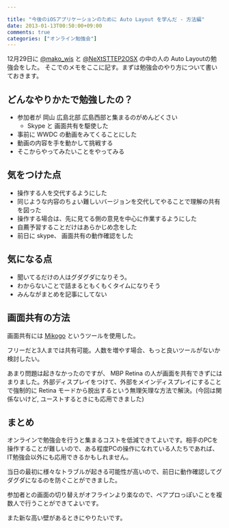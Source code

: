 ```yaml
---

title: "今後のiOSアプリケーションのために Auto Layout を学んだ - 方法編"
date: 2013-01-13T00:50:00+09:00
comments: true
categories: ["オンライン勉強会"]
---
```


12月29日に [@mako_wis](https://twitter.com/mako_wis) と [@NeXtSTTEP2OSX](https://twitter.com/NeXTSTEP2OSX) の中の人の Auto Layoutの勉強会をした。
そこでのメモをここに記す。まずは勉強会のやり方について書いておきます。

## どんなやりかたで勉強したの？

* 参加者が 岡山 広島北部 広島西部と集まるのがめんどくさい
  * Skype と 画面共有を駆使した
* 事前に WWDC の動画をみてくることにした
* 動画の内容を手を動かして挑戦する
* そこからやってみたいことをやってみる

## 気をつけた点

* 操作する人を交代するようにした
* 同じような内容のちょい難しいバージョンを交代してやることで理解の共有を図った
* 操作する場合は、先に見てる側の意見を中心に作業するようにした
* 自薦予習することだけはあらかじめ念をした
* 前日に skype、 画面共有の動作確認をした

## 気になる点

* 聞いてるだけの人はグダグダになりそう。
* わからないことで詰まるともくもくタイムになりそう
* みんながまとめを記事にしてない

## 画面共有の方法

画面共有には [Mikogo](http://www.mikogo.com/) というツールを使用した。

フリーだと3人までは共有可能。人数を増やす場合、もっと良いツールがないか検討したい。

あまり問題は起きなかったのですが、 MBP Retina の人が画面を共有できずにはまりました。外部ディスプレイをつけて、外部をメインディスプレイにすることで強制的に Retina モードから脱出するという無理矢理な方法で解決。(今回は関係ないけど, ユーストするときにも応用できました)

## まとめ

オンラインで勉強会を行うと集まるコストを低減できてよいです。相手のPCを操作することが難しいので、ある程度PCの操作になれている人たちであれば、IT勉強会以外にも応用できるかもしれません。

当日の最初に様々なトラブルが起きる可能性が高いので、前日に動作確認してグダグダになるのを防ぐことができました。

参加者との画面の切り替えがオフラインより楽なので、ペアプロっぽいことを複数人で行うことができてよいです。

また新な高い壁があるときにやりたいです。
